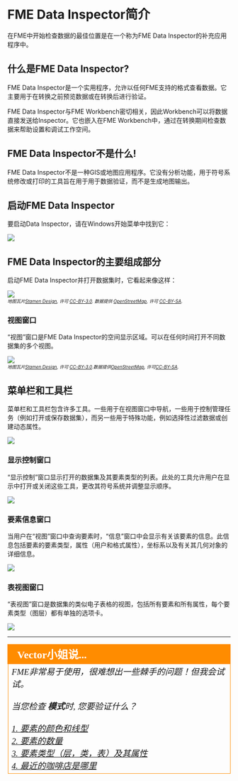 # FME Data Inspector简介 #

在FME中开始检查数据的最佳位置是在一个称为FME Data Inspector的补充应用程序中。

## 什么是FME Data Inspector? ##

FME Data Inspector是一个实用程序，允许以任何FME支持的格式查看数据。它主要用于在转换之前预览数据或在转换后进行验证。

FME Data Inspector与FME Workbench密切相关，因此Workbench可以将数据直接发送给Inspector。它也嵌入在FME Workbench中，通过在转换期间检查数据来帮助设置和调试工作空间。

## FME Data Inspector不是什么! ##

FME Data Inspector不是一种GIS或地图应用程序。它没有分析功能，用于符号系统修改或打印的工具旨在用于用于数据验证，而不是生成地图输出。

## 启动FME Data Inspector ##

要启动Data Inspector，请在Windows开始菜单中找到它：

![](./Images/Img1.025.StartingDataInspector.png)


## FME Data Inspector的主要组成部分  ##

启动FME Data Inspector并打开数据集时，它看起来像这样：

![](./Images/Img1.026.InspectorInterface.png)
<br><span style="font-style:italic;font-size:x-small">地图瓦片<a href="https://stamen.com">Stamen Design</a>, 许可 <a href="https://creativecommons.org/licenses/by/3.0">CC-BY-3.0</a>. 数据提供 <a href="http://openstreetmap.org">OpenStreetMap</a>, 许可 <a href="http://creativecommons.org/licenses/by-sa/3.0">CC-BY-SA</a>.

### 视图窗口 ###
“视图”窗口是FME Data Inspector的空间显示区域。可以在任何时间打开不同数据集的多个视图。

![](./Images/Img1.027.DataInspectorViewWindow.png)
<br><span style="font-style:italic;font-size:x-small">地图瓦片<a href="https://stamen.com">Stamen Design</a>, 许可 <a href="https://creativecommons.org/licenses/by/3.0">CC-BY-3.0</a>.数据提供<a href="http://openstreetmap.org">OpenStreetMap</a>, 许可<a href="http://creativecommons.org/licenses/by-sa/3.0">CC-BY-SA</a>.

## 菜单栏和工具栏 ###
菜单栏和工具栏包含许多工具。一些用于在视图窗口中导航，一些用于控制管理任务（例如打开或保存数据集），而另一些用于特殊功能，例如选择性过滤数据或创建动态属性。

![](./Images/Img1.028.DataInspectorToolbar.png)

### 显示控制窗口 ###
“显示控制”窗口显示打开的数据集及其要素类型的列表。此处的工具允许用户在显示中打开或关闭这些工具，更改其符号系统并调整显示顺序。

![](./Images/Img1.029.DataInspectorDisplayControlWindow.png)

### 要素信息窗口 ###
当用户在“视图”窗口中查询要素时，“信息”窗口中会显示有关该要素的信息。此信息包括要素的要素类型，属性（用户和格式属性），坐标系以及有关其几何对象的详细信息。

![](./Images/Img1.030.DataInspectorFeatureInformation.png)

### 表视图窗口 ###
“表视图”窗口是数据集的类似电子表格的视图，包括所有要素和所有属性，每个要素类型（图层）都有单独的选项卡。

![](./Images/Img1.031.DataInspectorTableView.png)

---

<!--Person X Says Section-->

<table style="border-spacing: 0px">
<tr>
<td style="vertical-align:middle;background-color:darkorange;border: 2px solid darkorange">
<i class="fa fa-quote-left fa-lg fa-pull-left fa-fw" style="color:white;padding-right: 12px;vertical-align:text-top"></i>
<span style="color:white;font-size:x-large;font-weight: bold;font-family:serif">Vector小姐说...</span>
</td>
</tr>

<tr>
<td style="border: 1px solid darkorange">
<span style="font-family:serif; font-style:italic; font-size:larger">
FME非常易于使用，很难想出一些棘手的问题！但我会试试。
<br><br>当您检查 <strong>模式</strong>时, 您要验证什么？
<br><br><a href="http://52.73.3.37/fmedatastreaming/Manual/QAResponse2017.fmw?chapter=1&question=10&answer=1&DestDataset_TEXTLINE=C%3A%5CFMEOutput%5CQAResponse.html">1. 要素的颜色和线型 </a>
<br><a href="http://52.73.3.37/fmedatastreaming/Manual/QAResponse2017.fmw?chapter=1&question=10&answer=2&DestDataset_TEXTLINE=C%3A%5CFMEOutput%5CQAResponse.html">2. 要素的数量</a>
<br><a href="http://52.73.3.37/fmedatastreaming/Manual/QAResponse2017.fmw?chapter=1&question=10&answer=3&DestDataset_TEXTLINE=C%3A%5CFMEOutput%5CQAResponse.html">3. 要素类型（层，类，表）及其属性</a>
<br><a href="http://52.73.3.37/fmedatastreaming/Manual/QAResponse2017.fmw?chapter=1&question=10&answer=4&DestDataset_TEXTLINE=C%3A%5CFMEOutput%5CQAResponse.html">4. 最近的咖啡店是哪里</a>
</span>
</td>
</tr>
</table>
